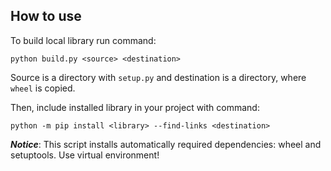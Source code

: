 ## How to use
To build local library run command:
```
python build.py <source> <destination>
```
Source is a directory with `setup.py` and destination is a directory, where `wheel` is copied.

Then, include installed library in your project with command:
```
python -m pip install <library> --find-links <destination>
```

***Notice***:
This script installs automatically required dependencies: wheel and setuptools. Use virtual environment!